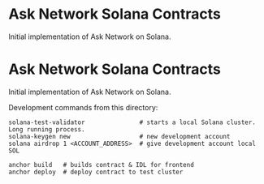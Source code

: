 # Ask Network Solana Contracts

Initial implementation of Ask Network on Solana.

# Ask Network Solana Contracts

Initial implementation of Ask Network on Solana.

Development commands from this directory:

```text
solana-test-validator               # starts a local Solana cluster. Long running process.
solana-keygen new                   # new development account
solana airdrop 1 <ACCOUNT_ADDRESS>  # give development account local SOL

anchor build   # builds contract & IDL for frontend
anchor deploy  # deploy contract to test cluster
```
